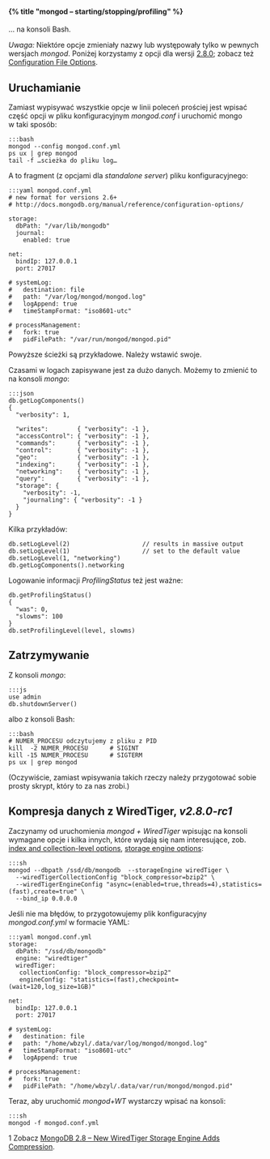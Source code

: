 #### {% title "mongod – starting/stopping/profiling" %}

… na konsoli Bash.

*Uwaga:* Niektóre opcje zmieniały nazwy lub występowały tylko
w pewnych wersjach *mongod*. Poniżej korzystamy z opcji
dla wersji [2.8.0](http://docs.mongodb.org/manual/release-notes/2.8/);
zobacz też [Configuration File Options](http://docs.mongodb.org/manual/reference/configuration-options/).


## Uruchamianie

Zamiast wypisywać wszystkie opcje w linii poleceń prościej jest
wpisać część opcji w pliku konfiguracyjnym *mongod.conf*
i uruchomić mongo w taki sposób:

    :::bash
    mongod --config mongod.conf.yml
    ps ux | grep mongod
    tail -f …scieżka do pliku log…

A to fragment (z opcjami dla *standalone server*) pliku konfiguracyjnego:

    :::yaml mongod.conf.yml
    # new format for versions 2.6+
    # http://docs.mongodb.org/manual/reference/configuration-options/

    storage:
      dbPath: "/var/lib/mongodb"
      journal:
        enabled: true

    net:
      bindIp: 127.0.0.1
      port: 27017

    # systemLog:
    #   destination: file
    #   path: "/var/log/mongod/mongod.log"
    #   logAppend: true
    #   timeStampFormat: "iso8601-utc"

    # processManagement:
    #   fork: true
    #   pidFilePath: "/var/run/mongod/mongod.pid"

Powyższe ścieżki są przykładowe. Należy wstawić swoje.

Czasami w logach zapisywane jest za dużo danych.
Możemy to zmienić to na konsoli *mongo*:

    :::json
    db.getLogComponents()
    {
      "verbosity": 1,

      "writes":        { "verbosity": -1 },
      "accessControl": { "verbosity": -1 },
      "commands":      { "verbosity": -1 },
      "control":       { "verbosity": -1 },
      "geo":           { "verbosity": -1 },
      "indexing":      { "verbosity": -1 },
      "networking":    { "verbosity": -1 },
      "query":         { "verbosity": -1 },
      "storage": {
        "verbosity": -1,
        "journaling": { "verbosity": -1 }
      }
    }

Kilka przykładów:

    db.setLogLevel(2)                    // results in massive output
    db.setLogLevel(1)                    // set to the default value
    db.setLogLevel(1, "networking")
    db.getLogComponents().networking

Logowanie informacji *ProfilingStatus* też jest ważne:

    db.getProfilingStatus()
    {
      "was": 0,
      "slowms": 100
    }
    db.setProfilingLevel(level, slowms)


## Zatrzymywanie

Z konsoli *mongo*:

    :::js
    use admin
    db.shutdownServer()

albo z konsoli Bash:

    :::bash
    # NUMER_PROCESU odczytujemy z pliku z PID
    kill  -2 NUMER_PROCESU      # SIGINT
    kill -15 NUMER_PROCESU      # SIGTERM
    ps ux | grep mongod

(Oczywiście, zamiast wpisywania takich rzeczy należy przygotować
sobie prosty skrypt, który to za nas zrobi.)


## Kompresja danych z WiredTiger, *v2.8.0-rc1*

Zaczynamy od uruchomienia *mongod + WiredTiger* wpisując na konsoli
wymagane opcje i kilka innych, które wydają się nam interesujące,
zob. [index and collection-level options](http://source.wiredtiger.com/2.4.1/struct_w_t___s_e_s_s_i_o_n.html#a358ca4141d59c345f401c58501276bbb),
[storage engine options](http://source.wiredtiger.com/2.4.1/group__wt.html#ga9e6adae3fc6964ef837a62795c7840ed):

    :::sh
    mongod --dbpath /ssd/db/mongodb  --storageEngine wiredTiger \
      --wiredTigerCollectionConfig "block_compressor=bzip2" \
      --wiredTigerEngineConfig "async=(enabled=true,threads=4),statistics=(fast),create=true" \
      --bind_ip 0.0.0.0

Jeśli nie ma błędów, to przygotowujemy plik konfiguracyjny
*mongod.conf.yml* w formacie YAML:

    :::yaml mongod.conf.yml
    storage:
      dbPath: "/ssd/db/mongodb"
      engine: "wiredtiger"
      wiredTiger:
       collectionConfig: "block_compressor=bzip2"
       engineConfig: "statistics=(fast),checkpoint=(wait=120,log_size=1GB)"

    net:
      bindIp: 127.0.0.1
      port: 27017

    # systemLog:
    #   destination: file
    #   path: "/home/wbzyl/.data/var/log/mongod/mongod.log"
    #   timeStampFormat: "iso8601-utc"
    #   logAppend: true

    # processManagement:
    #   fork: true
    #   pidFilePath: "/home/wbzyl/.data/var/run/mongod/mongod.pid"

Teraz, aby uruchomić *mongod+WT* wystarczy wpisać na konsoli:

    :::sh
    mongod -f mongod.conf.yml
1
Zobacz [MongoDB 2.8 – New WiredTiger Storage Engine Adds Compression](http://comerford.cc/wordpress/2014/11/12/mongodb-2-8-new-wiredtiger-storage-engine-adds-compression/).
